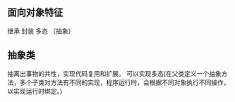 ## 面向对象特征
继承 封装 多态 （抽象）

## 抽象类
抽离出事物的共性，实现代码复用和扩展。
可以实现多态(在父类定义一个抽象方法，多个子类对方法有不同的实现，程序运行时，会根据不同对象执行不同操作，以实现运行时绑定。)

